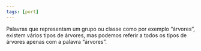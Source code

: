 ```yaml
---
tags: [port]
---
```


Palavras que representam um grupo ou classe como por exemplo “árvores”, existem vários tipos de árvores, mas podemos referir a todos os tipos de árvores apenas com a palavra “árvores”.